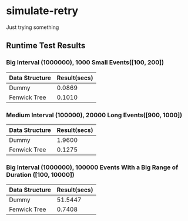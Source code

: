 # simulate-retry
Just trying something

## Runtime Test Results

### Big Interval (1000000), 1000 Small Events([100, 200])

|Data Structure|Result(secs)|
|--------------|------------|
|Dummy         |0.0869      |
|Fenwick Tree  |0.1010      |

### Medium Interval (100000), 20000 Long Events([900, 1000])

|Data Structure|Result(secs)|
|--------------|------------|
|Dummy         |1.9600      |
|Fenwick Tree  |0.1275      |

### Big Interval (1000000), 100000 Events With a Big Range of Duration ([100, 10000])

|Data Structure|Result(secs)|
|--------------|------------|
|Dummy         |51.5447     |
|Fenwick Tree  |0.7408      |